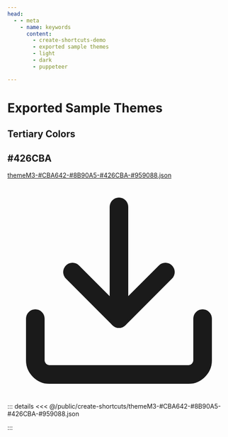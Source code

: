 ```yaml
---
head:
  - - meta
    - name: keywords
      content: 
        - create-shortcuts-demo
        - exported sample themes
        - light 
        - dark
        - puppeteer

---
```


<script setup>
  // import { ref } from 'vue'
  import coreColors from '#docs/src/components/utils/coreColors.vue'
  import imgAnchor from '#docs/src/components/utils/img-anchor.vue'
  // import createShortcutsDemo from '#docs/src/components/create-shortcuts-demo.vue'
    import {DefaultCoreColors,sampleCoreColorsTheme} from "##/lib/materialDesignThemeColorConstants.mjs";
  // const count = ref(0)
</script>


# Exported Sample Themes

## Tertiary Colors
## #426CBA
<coreColors :core-colors="sampleCoreColorsTheme"/>
<a target="_blank" href="/create-shortcuts/themeM3-%23CBA642-%238B90A5-%23426CBA-%23959088.json" download><span>themeM3-#CBA642-#8B90A5-#426CBA-#959088.json<svg class="feather feather-download downloadIcon icon" id="dlIcon" xmlns="http://www.w3.org/2000/svg" viewBox="0 0 24 24" fill="none" stroke="currentColor" stroke-width="2" stroke-linecap="round" stroke-linejoin="round" >  <path d="M21 15v4.5c0 .8-.7 1.5-1.5 1.5h-15c-.8 0-1.5-.7-1.5-1.5V15" /><polyline points="7 10 12 15 17 10" /><line x1="12" y1="15" x2="12" y2="3" /></svg></span></a>
::: details
<<< @/public/create-shortcuts/themeM3-#CBA642-#8B90A5-#426CBA-#959088.json
<imgAnchor filename='themeM3-#CBA642-#8B90A5-#426CBA-#959088.dark.png' />
<imgAnchor filename='themeM3-#CBA642-#8B90A5-#426CBA-#959088.light.png' />

:::


